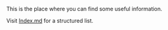This is the place where you can find some useful information.

Visit [Index.md](Index.md) for a structured list.